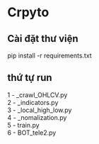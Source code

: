 # Crpyto  
## Cài đặt thư viện 
pip install -r requirements.txt

## thứ tự run   
1 - _crawl_OHLCV.py  
2 - _indicators.py  
3 - _local_high_low.py  
4 - _nomalization.py  
5 - train.py  
6 - BOT_tele2.py  
